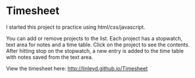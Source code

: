 # Timesheet

I started this project to practice using html/css/javascript.

You can add or remove projects to the list. Each project has a stopwatch, text area for notes and a time table. Click on the project to see the contents. After hitting stop on the stopwatch, a new entry is added to the time table with notes saved from the text area. 

View the timesheet here: http://linleyd.github.io/Timesheet
